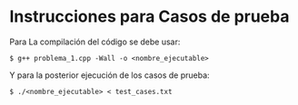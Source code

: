 # Instrucciones para Casos de prueba

Para La compilación del código se debe usar:

```
$ g++ problema_1.cpp -Wall -o <nombre_ejecutable>
```
Y para la posterior ejecución de los casos de prueba:
```
$ ./<nombre_ejecutable> < test_cases.txt
```
